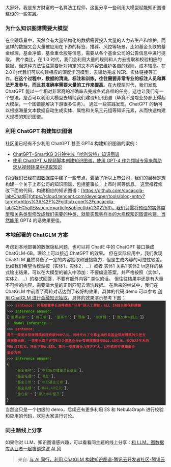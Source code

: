 大家好，我是东方财富的一名算法工程师，这里分享一些利用大模型赋能知识图谱建设的一些实践。
### 为什么知识图谱需要大模型
在金融场景中，天然会有大量结构化的数据需要投入大量的人力去生产和维护，而这样的数据又会大量被应用在下游的标签、推荐、风控等场景。比如基金关联的基金经理，基金净值，基金重仓股等信息，需要从各个基金公司的公告信息中进行提取。
做个类比，在 1.0 时代，我们会利用大量的规则和人力去提取和校验相应的数据，但这种方法往往需要针对特定的文本内容去维护各自的规则，成本较高。在 2.0 时代我们可以构建相应的深度学习模型，去辅助完成 NER、实体链接等工作。**在这个过程中，数据的清洗，标注和训练，往往需要非常专业的标注人员和算法开发参与，而且其准确率需要大量的工作来提高**。在大模型时代，我们发现 ChatGPT 能以一个相对非常高的准确率去完成各式各样的任务，这也让我们有一个想法，是否可以利用大模型去辅助我们建设知识图谱（毕竟不是啥业务都上得起大模型，一个图谱能解决下游很多任务）。
通过一些实践发现，ChatGPT 的确可以根据海量文本数据自动生成实体、属性和关系三元组等知识元素，从而快速构建大规模的知识图谱。
### 利用 ChatGPT 构建知识图谱
社区里已经有不少利用 ChatGPT 甚至 GPT4 构建知识图谱的案例：

- [ChatGPT+SmartKG 3分钟生成「哈利波特」知识图谱](https://cloud.tencent.com/developer/tools/blog-entry?target=https%3A%2F%2Fwww.msn.cn%2Fzh-cn%2Fnews%2Ftechnology%2Fchatgpt-smartkg-3%2525E5%252588%252586%2525E9%252592%25259F%2525E7%252594%25259F%2525E6%252588%252590-%2525E5%252593%252588%2525E5%252588%2525A9%2525E6%2525B3%2525A2%2525E7%252589%2525B9-%2525E7%25259F%2525A5%2525E8%2525AF%252586%2525E5%25259B%2525BE%2525E8%2525B0%2525B1%2Far-AA17ykNr&source=article&objectId=2302253)
- [使用 ChatGPT 从视频脚本创建知识图谱，使用 GPT-4 作为领域专家来帮助您从视频转录中提取知识](https://cloud.tencent.com/developer/tools/blog-entry?target=https%3A%2F%2Fblog.csdn.net%2FiCloudEnd%2Farticle%2Fdetails%2F129984488&source=article&objectId=2302253)

假设我们已经在图[数据库](https://cloud.tencent.com/solution/database?from_column=20065&from=20065)中建了一些节点，囊括了所以上市公司，我们的目标是想构建一个关于上市公司的知识图谱，包括董事长，上市时间等信息。
这里推荐修改下面的代码，构建相应的知识图谱：[https://github.com/cocacola-lab/ChatIE](https://cloud.tencent.com/developer/tools/blog-entry?target=https%3A%2F%2Fgithub.com%2Fcocacola-lab%2FChatIE&source=article&objectId=2302253)，我们只需将预设的实体类型和关系类型修改成我们需要的种类，就能实现零样本的大规模知识图谱构建，当然能用 GPT4 的话效果更佳。
### 本地部署的 ChatGLM 方案
考虑到本地部署的数据隐私问题，也可以将 ChatIE 中的 ChatGPT 接口换成 ChatGLM-6B，理论上可以接近 ChatGPT 的效果。
但在实际应用中，我们发现 ChatGLM 虽然具备了一定的内容抽取和链接能力，但是生成内容的可控性较差。
比如我们希望令模型按（实体1，实体2，...）或者 实体1 关系1 实体2 \n这样的格式输出结果，可以在大模型的输入中添加：不要编造答案，并严格按照（实体1，实体2，...）的格式回答，不要有额外内容“ 类似的话。 
但往往结果中还是有大量不可控的内容，需要做大量的正则匹配去清洗数据。
在后来的尝试中，我们在 ChatGLM 中前置了两轮对话达到了较好的效果。具体的代码 demo 可以参考
[利用 ChatGLM 进行金融知识抽取](https://cloud.tencent.com/developer/tools/blog-entry?target=https%3A%2F%2Fgithub.com%2Fzhuojianc%2Ffinancial_chatglm_KG%2Fblob%2Fmain%2Fllm_financial_ie.py&source=article&objectId=2302253)，具体的效果演示参考下图：
![image.jpg](../images/c276511234e1f5f3cc651c65e182d830.png)
当然这只是一个初级的 demo，后续还有更多利用 ES 和 NebulaGraph 进行校验和应用的代码，欢迎大家进行讨论。
### 同主题线上分享
如果你对 LLM、知识图谱感兴趣，可以看看同主题的线上分享：[和 LLM、图数据库从业者一起夜谈这波 AI 风](https://cloud.tencent.com/developer/tools/blog-entry?target=https%3A%2F%2Fdiscuss.nebula-graph.com.cn%2Ft%2Ftopic%2F13560&source=article&objectId=2302253)

> 来自: [与 AI 同行，利用 ChatGLM 构建知识图谱-腾讯云开发者社区-腾讯云](https://cloud.tencent.com/developer/article/2302253?areaId=106001)

